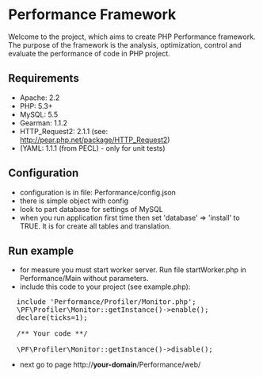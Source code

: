 # Performance Framework
Welcome to the project, which aims to create PHP Performance framework.
The purpose of the framework is the analysis, optimization, control and evaluate the performance of code in PHP project.

## Requirements
* Apache:        2.2
* PHP:           5.3+
* MySQL:         5.5
* Gearman:       1.1.2
* HTTP_Request2: 2.1.1 (see: http://pear.php.net/package/HTTP_Request2)
* (YAML: 1.1.1 (from PECL) - only for unit tests)

## Configuration
- configuration is in file: Performance/config.json
- there is simple object with config
- look to part database for settings of MySQL
- when you run application first time then set 'database' => 'install' to TRUE. It is for create all tables and translation.


## Run example
- for measure you must start worker server. Run file startWorker.php in Performance/Main without parameters.
- include this code to your project (see example.php):
<pre>
  include 'Performance/Profiler/Monitor.php';
  \PF\Profiler\Monitor::getInstance()->enable();
  declare(ticks=1);

  /** Your code **/

  \PF\Profiler\Monitor::getInstance()->disable();
</pre>
- next go to page http://__your-domain__/Performance/web/
